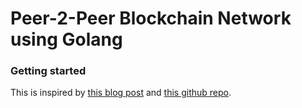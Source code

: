 # Peer-2-Peer Blockchain Network using Golang

### Getting started

This is inspired by [this blog post](https://medium.com/@mycoralhealth/code-a-simple-p2p-blockchain-in-go-46662601f417) and [this github repo](https://github.com/mycoralhealth/blockchain-tutorial/tree/master/p2p).
